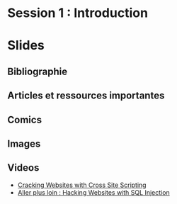 Session 1 : Introduction 
========================

# Slides

## Bibliographie

## Articles et ressources importantes

## Comics

## Images

## Videos

- [Cracking Websites with Cross Site Scripting](https://www.youtube.com/watch?v=L5l9lSnNMxg)
- [Aller plus loin : Hacking Websites with SQL Injection](https://www.youtube.com/watch?v=_jKylhJtPmI)